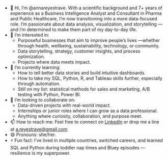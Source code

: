 - 👋 Hi, I’m @annareyestrave. With a scientific background and 7+ years of experience as a Business Intelligence Analyst and Consultant in Pharma and Public Healthcare, I’m now transitioning into a more data-focused role. I’m passionate about data analysis, visualization, and storytelling — and I’m determined to make them part of my day-to-day life.
- 👀 I’m interested in:
  - Purposeful businesses that aim to improve people’s lives —whether through health, wellbeing, sustainability, technology, or community.
  - Data storytelling, strategy, customer insights, and process optimization.  
  - Projects where data meets impact.
- 🌱 I’m currently learning:
  - How to tell better data stories and build intuitive dashboards.
  - How to take my SQL, Python, R, and Tableau skills further, especially through automation.
  - Still on my list: statistical methods for sales and marketing, A/B testing with Python, Power BI.  
- 💞️ I’m looking to collaborate on:
  - Data-driven projects with real-world impact.  
  - Internships or junior roles where I can grow as a data professional.  
  - Anything where curiosity, collaboration, and purpose meet.
- 📫 How to reach me: Feel free to connect on [LinkedIn](https://www.linkedin.com/in/annareyestrave/) or drop me a line at a.reyestrave@gmail.com  
- 😄 Pronouns: she/her.  
- ⚡ Fun fact: I’ve lived in multiple countries, switched careers, and learned SQL and Python during toddler nap times and Bluey episodes —resilience is my superpower. 

<!---
annareyestrave/annareyestrave is a ✨ special ✨ repository because its `README.md` (this file) appears on your GitHub profile.
You can click the Preview link to take a look at your changes.
--->
